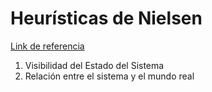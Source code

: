 # Heurísticas de Nielsen

[Link de referencia](https://www.uifrommars.com/10-reglas-heuristicas-como-aplicarlas/)

1. Visibilidad del Estado del Sistema
2. Relación entre el sistema y el mundo real